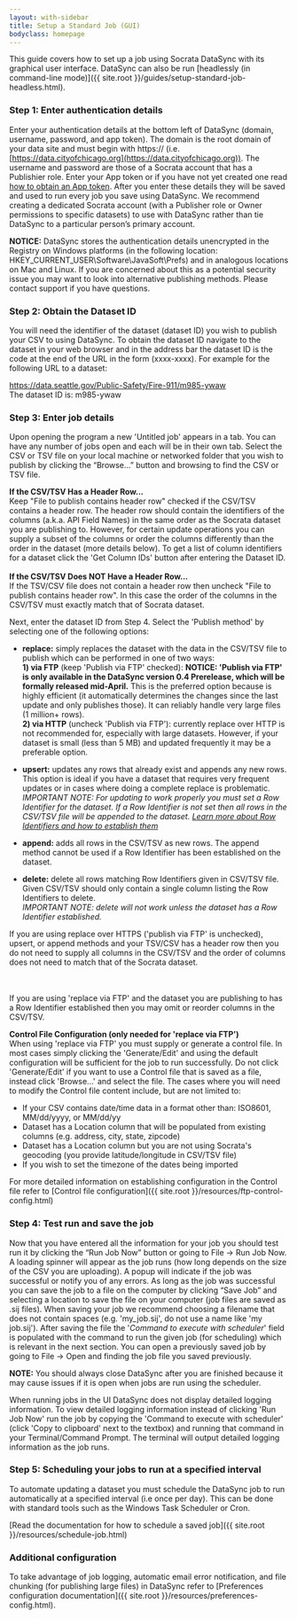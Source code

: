 ```yaml
---
layout: with-sidebar
title: Setup a Standard Job (GUI)
bodyclass: homepage
---
```


This guide covers how to set up a job using Socrata DataSync with its graphical user interface. DataSync can also be run [headlessly (in command-line mode)]({{ site.root }}/guides/setup-standard-job-headless.html). 

### Step 1: Enter authentication details
Enter your authentication details at the bottom left of DataSync (domain, username, password, and app token). The domain is the root domain of your data site and must begin with https:// (i.e. [https://data.cityofchicago.org](https://data.cityofchicago.org)). The username and password are those of a Socrata account that has a Publishier role. Enter your App token or if you have not yet created one read [how to obtain an App token](http://beta.dev.socrata.com/docs/app-tokens.html). After you enter these details they will be saved and used to run every job you save using DataSync. We recommend creating a dedicated Socrata account (with a Publisher role or Owner permissions to specific datasets) to use with DataSync rather than tie DataSync to a particular person’s primary account. 

**NOTICE:** DataSync stores the authentication details unencrypted in the Registry on Windows platforms (in the following location: HKEY_CURRENT_USER\Software\JavaSoft\Prefs) and in analogous locations on Mac and Linux. If you are concerned about this as a potential security issue you may want to look into alternative publishing methods. Please contact support if you have questions.


### Step 2: Obtain the Dataset ID
You will need the identifier of the dataset (dataset ID) you wish to publish your CSV to using DataSync. To obtain the dataset ID navigate to the dataset in your web browser and in the address bar the dataset ID is the code at the end of the URL in the form (xxxx-xxxx). For example for the following URL to a dataset:

https://data.seattle.gov/Public-Safety/Fire-911/m985-ywaw  
The dataset ID is: m985-ywaw

### Step 3: Enter job details

Upon opening the program a new 'Untitled job' appears in a tab. You can have any number of jobs open and each will be in their own tab. Select the CSV or TSV file on your local machine or networked folder that you wish to publish by clicking the “Browse...” button and browsing to find the CSV or TSV file. 

<div class="well">
<strong>If the CSV/TSV Has a Header Row...</strong><br>  
Keep "File to publish contains header row" checked if the CSV/TSV contains a header row. The header row should contain the identifiers of the columns (a.k.a. API Field Names) in the same order as the Socrata dataset you are publishing to. However, for certain update operations you can supply a subset of the columns or order the columns differently than the order in the dataset (more details below). To get a list of column identifiers for a dataset click the 'Get Column IDs' button after entering the Dataset ID.
<br><br>
<strong>If the CSV/TSV Does NOT Have a Header Row...</strong><br>  
If the TSV/CSV file does not contain a header row then uncheck "File to publish contains header row". In this case the order of the columns in the CSV/TSV must exactly match that of Socrata dataset.
</div>

Next, enter the dataset ID from Step 4. Select the 'Publish method' by selecting one of the following options:

- **replace:** simply replaces the dataset with the data in the CSV/TSV file to publish which can be performed in one of two ways:  
**1) via FTP** (keep 'Publish via FTP' checked): **NOTICE: 'Publish via FTP' is only available in the DataSync version 0.4 Prerelease, which will be formally released mid-April.**  This is the preferred option because is highly efficient (it automatically determines the changes since the last update and only publishes those). It can reliably handle very large files (1 million+ rows).  
**2) via HTTP** (uncheck 'Publish via FTP'): currently replace over HTTP is not recommended for, especially with large datasets. However, if your dataset is small (less than 5 MB) and updated frequently it may be a preferable option.

- **upsert:** updates any rows that already exist and appends any new rows. This option is ideal if you have a dataset that requires very frequent updates or in cases where doing a complete replace is problematic.  
*IMPORTANT NOTE: For updating to work properly you must set a Row Identifier for the dataset. If a Row Identifier is not set then all rows in the CSV/TSV file will be appended to the dataset. [Learn more about Row Identifiers and how to establish them](http://support.socrata.com/entries/24247983-Understanding-and-establishing-row-identifiers)*

- **append:** adds all rows in the CSV/TSV as new rows. The append method cannot be used if a Row Identifier has been established on the dataset.

- **delete:** delete all rows matching Row Identifiers given in CSV/TSV file. Given CSV/TSV should only contain a single column listing the Row Identifiers to delete.  
*IMPORTANT NOTE: delete will not work unless the dataset has a Row Identifier established.*

<div class="well">
If you are using replace over HTTPS ('publish via FTP' is unchecked), upsert, or append methods and your TSV/CSV has a header row then you do not need to supply all columns in the CSV/TSV and the order of columns does not need to match that of the Socrata dataset. 

<!--
TODO: WHAT HAPPENS TO OMITTED COLUMNS (TEST THIS!!!)...is this different than DELTA IMPORTER 2??
-->
<br><br>
If you are using 'replace via FTP' and the dataset you are publishing to has a Row Identifier established then you may omit or reorder columns in the CSV/TSV.
</div>

**Control File Configuration (only needed for 'replace via FTP')**  
When using 'replace via FTP' you must supply or generate a control file. In most cases simply clicking the 'Generate/Edit' and using the default configuration will be sufficient for the job to run successfully. Do not click 'Generate/Edit' if you want to use a Control file that is saved as a file, instead click 'Browse...' and select the file. The cases where you will need to modify the Control file content include, but are not limited to:

* If your CSV contains date/time data in a format other than: ISO8601, MM/dd/yyyy, or MM/dd/yy
* Dataset has a Location column that will be populated from existing columns (e.g. address, city, state, zipcode) 
* Dataset has a Location column but you are not using Socrata's geocoding (you provide latitude/longitude in CSV/TSV file)
* If you wish to set the timezone of the dates being imported


For more detailed information on establishing configuration in the Control file refer to [Control file configuration]({{ site.root }}/resources/ftp-control-config.html)

### Step 4: Test run and save the job

Now that you have entered all the information for your job you should test run it by clicking the “Run Job Now” button or going to File -> Run Job Now. A loading spinner will appear as the job runs (how long depends on the size of the CSV you are uploading). A popup will indicate if the job was successful or notify you of any errors. As long as the job was successful you can save the job to a file on the computer by clicking “Save Job” and selecting a location to save the file on your computer (job files are saved as .sij files). When saving your job we recommend choosing a filename that does not contain spaces (e.g. 'my_job.sij', do not use a name like 'my job.sij'). After saving the file the '*Command to execute with scheduler*' field is populated with the command to run the given job (for scheduling) which is relevant in the next section. You can open a previously saved job by going to File -> Open and finding the job file you saved previously.

**NOTE:** You should always close DataSync after you are finished because it may cause issues if it is open when jobs are run using the scheduler.

<div class="well">
When running jobs in the UI DataSync does not display detailed logging information. To view detailed logging information instead of clicking 'Run Job Now' run the job by copying the 'Command to execute with scheduler' (click 'Copy to clipboard' next to the textbox) and running that command in your Terminal/Command Prompt. The terminal will output detailed logging information as the job runs.
</div>

### Step 5: Scheduling your jobs to run at a specified interval

To automate updating a dataset you must schedule the DataSync job to run automatically at a specified interval (i.e once per day). This can be done with standard tools such as the Windows Task Scheduler or Cron. 

[Read the documentation for how to schedule a saved job]({{ site.root }}/resources/schedule-job.html)

### Additional configuration

To take advantage of job logging, automatic email error notification, and file chunking (for publishing large files) in DataSync refer to [Preferences configuration documentation]({{ site.root }}/resources/preferences-config.html).


